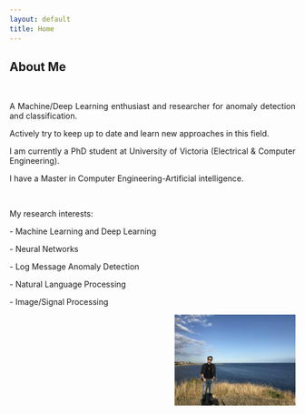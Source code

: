 ```yaml
---
layout: default
title: Home
---
```

 
## About Me

<br>
<style>p{text-align:justify; text-justify:auto;}</style>
<p> A Machine/Deep Learning enthusiast and researcher for anomaly detection and classification. 

 Actively try to keep up to date and learn new approaches in this field.</p> 

<p> I am currently a PhD student at University of Victoria (Electrical & Computer Engineering).

I have a Master in Computer Engineering-Artificial intelligence. </p> 

<br>

<p>My research interests:</p> 
<p> - Machine Learning and Deep Learning</p> 
<p> - Neural Networks</p> 
<p> - Log Message Anomaly Detection</p> 
<p> - Natural Language Processing</p> 
<p> - Image/Signal Processing</p> 

<img src="center/images/amirfarzad.jpg" alt="Amir Farzad" width="213" height="160" title="Amir Farzad" align="right" />

